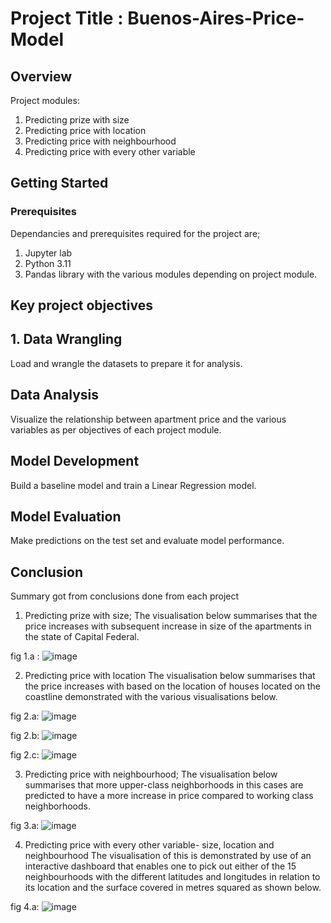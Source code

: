 # Project Title : Buenos-Aires-Price-Model

## Overview
Project modules:
1. Predicting prize with size
2. Predicting price with location 
3. Predicting price with neighbourhood
4. Predicting price with every other variable

## Getting Started

### Prerequisites
Dependancies and prerequisites required for the project are;
1. Jupyter lab 
2. Python 3.11 
3. Pandas library with the various modules depending on project module.

## Key project objectives

## 1. Data Wrangling

Load and wrangle the datasets to prepare it for analysis.

## Data Analysis

Visualize the relationship between apartment price and the various variables as per objectives of each project module.

## Model Development

Build a baseline model and train a Linear Regression model.

## Model Evaluation

Make predictions on the test set and evaluate model performance.

## Conclusion
Summary got from conclusions done from each project 
1. Predicting prize with size;
The visualisation below summarises that the price increases with subsequent increase in size of the apartments in the state of Capital Federal.
   
fig 1.a : ![image](https://github.com/kamibrenda/Buenos-Aires-Price-Model/assets/42267047/c8cb6675-b98e-49b7-ac2a-24030e533f83)

2. Predicting price with location
The visualisation below summarises that the price increases with based on the location of houses located on the coastline demonstrated with the various visualisations below.

fig 2.a: ![image](https://github.com/kamibrenda/Buenos-Aires-Price-Model/assets/42267047/24fcf0a7-73ab-4355-9cf8-086697a44757)

fig 2.b: ![image](https://github.com/kamibrenda/Buenos-Aires-Price-Model/assets/42267047/f31daa05-80e5-435e-89f1-85f644b2ee34)

fig 2.c: ![image](https://github.com/kamibrenda/Buenos-Aires-Price-Model/assets/42267047/586bfc10-2d42-47ce-8b77-08f52b5ca695)

3. Predicting price with neighbourhood;
The visualisation below summarises that more upper-class neighborhoods in this cases are predicted to have a more increase in price compared to working class neighborhoods.

fig 3.a: ![image](https://github.com/kamibrenda/Buenos-Aires-Price-Model/assets/42267047/72757016-0575-4071-8061-d641bb8fd876)

4. Predicting price with every other variable- size, location and neighbourhood
The visualisation of this is demonstrated by use of an interactive dashboard that enables one to pick out either of the 15 neighbourhoods with the different latitudes and longitudes in relation to its location and the surface covered in metres squared as shown below.

fig 4.a: ![image](https://github.com/kamibrenda/Buenos-Aires-Price-Model/assets/42267047/1a4fe889-cfab-45a0-9081-729f3e17479a)

